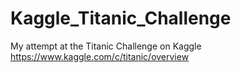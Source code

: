 # Kaggle_Titanic_Challenge
My attempt at the Titanic Challenge on Kaggle https://www.kaggle.com/c/titanic/overview
